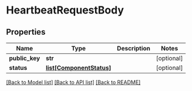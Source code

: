 # HeartbeatRequestBody

## Properties
Name | Type | Description | Notes
------------ | ------------- | ------------- | -------------
**public_key** | **str** |  | [optional] 
**status** | [**list[ComponentStatus]**](ComponentStatus.md) |  | [optional] 

[[Back to Model list]](../README.md#documentation-for-models) [[Back to API list]](../README.md#documentation-for-api-endpoints) [[Back to README]](../README.md)


